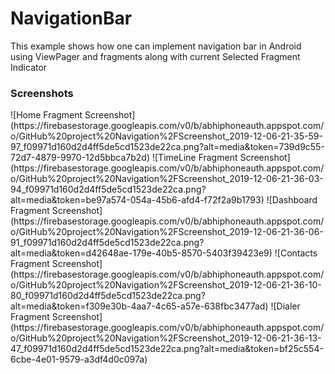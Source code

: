 # NavigationBar
This example shows how one can implement navigation bar in Android using ViewPager and fragments along with current Selected Fragment Indicator

<h3><b>Screenshots</b></h3>
![Home Fragment Screenshot] (https://firebasestorage.googleapis.com/v0/b/abhiphoneauth.appspot.com/o/GitHub%20project%20Navigation%2FScreenshot_2019-12-06-21-35-59-97_f09971d160d2d4ff5de5cd1523de22ca.png?alt=media&token=739d9c55-72d7-4879-9970-12d5bbca7b2d)
![TimeLine Fragment Screenshot] (https://firebasestorage.googleapis.com/v0/b/abhiphoneauth.appspot.com/o/GitHub%20project%20Navigation%2FScreenshot_2019-12-06-21-36-03-94_f09971d160d2d4ff5de5cd1523de22ca.png?alt=media&token=be97a574-054a-45b6-afd4-f72f2a9b1793)
![Dashboard Fragment Screenshot] (https://firebasestorage.googleapis.com/v0/b/abhiphoneauth.appspot.com/o/GitHub%20project%20Navigation%2FScreenshot_2019-12-06-21-36-06-91_f09971d160d2d4ff5de5cd1523de22ca.png?alt=media&token=d42648ae-179e-40b5-8570-5403f39423e9)
![Contacts Fragment Screenshot] (https://firebasestorage.googleapis.com/v0/b/abhiphoneauth.appspot.com/o/GitHub%20project%20Navigation%2FScreenshot_2019-12-06-21-36-10-80_f09971d160d2d4ff5de5cd1523de22ca.png?alt=media&token=f309e30b-4aa7-4c65-a57e-638fbc3477ad)
![Dialer Fragment Screenshot] (https://firebasestorage.googleapis.com/v0/b/abhiphoneauth.appspot.com/o/GitHub%20project%20Navigation%2FScreenshot_2019-12-06-21-36-13-47_f09971d160d2d4ff5de5cd1523de22ca.png?alt=media&token=bf25c554-6cbe-4e01-9579-a3df4d0c097a)
